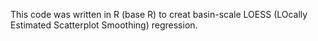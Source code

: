 This code was written in R (base R) to creat basin-scale LOESS (LOcally Estimated Scatterplot Smoothing) regression. 

